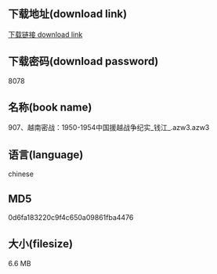 ## 下载地址(download link)
[下载链接 download link](https://voluble-croquembouche-d321dc.netlify.app/?s=907%E3%80%81%E8%B6%8A%E5%8D%97%E5%AF%86%E6%88%98%EF%BC%9A1950-1954%E4%B8%AD%E5%9B%BD%E6%8F%B4%E8%B6%8A%E6%88%98%E4%BA%89%E7%BA%AA%E5%AE%9E_%E9%92%B1%E6%B1%9F_.azw3)

## 下载密码(download password)
8078

## 名称(book name)
907、越南密战：1950-1954中国援越战争纪实_钱江_.azw3.azw3

## 语言(language)
chinese

## MD5
0d6fa183220c9f4c650a09861fba4476

## 大小(filesize)
6.6 MB
